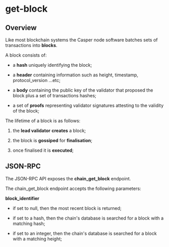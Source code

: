 # get-block

## Overview

Like most blockchain systems the Casper node software batches sets of transactions into **blocks**.  

A block consists of: 

- a **hash** uniquely identifying the block;

- a **header** containing information such as height, timestamp, protocol_version ...etc;

- a **body** containing the public key of the validator that proposed the block plus a set of transactions hashes;

- a set of **proofs** representing validator signatures attesting to the validity of the block; 

The lifetime of a block is as follows:

1. the **lead validator** **creates** a block;

2. the block is **gossiped** for **finalisation**;

3. once finalised it is **executed**;

## JSON-RPC

The JSON-RPC API exposes the **chain_get_block** endpoint.

The chain_get_block endpoint accepts the following parameters:

**block_identifier**

- if set to null, then the most recent block is returned;

- if set to a hash, then the chain's database is searched for a block with a matching hash;

- if set to an integer, then the chain's database is searched for a block with a matching height;
